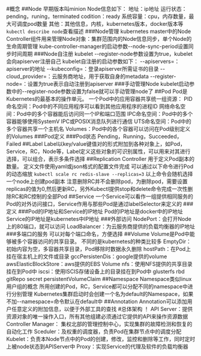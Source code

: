 #概念
##Node
早期版本叫minion
Node信息如下：
地址：ip地址
运行状态：pending，runing，terminated
codition：ready
系统容量：cpu，内存数量，最大可调度pod数量
其他：其他信息，内核，kubernetes版本，docker版本等
`kubectl describe node`查看描述
###Node管理
kubernetes master中的Node Controller组件用来管理Node对象：集群范围内的Node信息同步，单个Node的生命周期管理
kube-controller-manager的启动参数--node-sync-period设置同步时间周期
###Node自注册
kubelet --register-node参数设置为true，kubelet会向apiserver注册自己
kubelet自注册的启动参数如下：
--apiservers=：apiserver的地址
--kubeconfig=：登录apiserver所需证书的目录
--cloud_provider=：云服务商地址，用于获取自身的metadata
--register-node=：设置为true表示自动注册到apiserver
###手动管理Node
kubelet启动参数中的--register-node参数设置为false就可以手动管理node了
##Pod
Pod是Kubernetes的最基本的操作单元。
一个Pod中的应用容器共享统一组资源：
PID命名空间：Pod中的不同应用程序可以看到其他应用程序的进程ID
网络命名空间：Pod中的多个容器能后访问同一个IP和端口范围
IPC命名空间：Pod中的多个容器能够使用SystemV IPC或POSIX消息队列进行通信
UTS命名空间：Pod中的多个容器共享一个主机名
Volumes：Pod中的各个容器可以访问在Pod级别定义的Volumes
###Pod定义
###Pod状态
Pending，Running，Succeeded，Failed
##Label
Label以key/value键值对的形式附加到各种对象上，如Pod，Service，RC，Node等，Label定义这些对象的可识别属性，可以用来对其进行选择，可以组合，表示多条件选择
##Replication Controller
用于定义Pod副本的数量。
定义文件使用yaml或json格式的配置文件完成
可以通过以下命令进行Pod的动态缩放
`kubectl scale rc redis-slave --replicas=3`
以上命令会随机选择一个node上创建pod副本
注意删除RC并不会删除pod，为删除pod，需要设置replicas的值为0,然后更新RC，另外Kubectl提供stop和delete命令完成一次性删除RC和RC控制的全部Pod
##Service
一个Service可以看作一组提供相同服务的Pod的对外访问接口，Service作用与那些Pod是通过labelSelector来定义的
###定义
###Pod的IP地址和Service的IP地址
Pod的IP地址是docker中的IP地址
Service的IP地址是kubernetes中IP地址
###外部访问
NodePort：会打开Node上的80端口，就可以访问
LoadBalancer：为云服务商提供的负载均衡器的IP地址
###多端口的服务
可以对每个端口命名，方便选择
##Volume
Volume是Pod中能够被多个容器访问的共享目录。
不同的是kubernetes的种类比较多
EmptyDir：初始内容为空，多容器共享目录，Pod移除时数据永久删除
hostPath：在Pod上挂在宿主机上的文件或目录
gccPersistenDis：google提供的volume
awsElasticBlockStore：aws提供的EBS Volume
nfs：使用NFS提供的共享目录挂在到Pod中
iscsi：使用ISCIS存储设备上的目录挂在到Pod中
glusterfs
rbd
gitRepo
secret
persistentVolumeClaim
##Namespace
Namespace类似linux用户组的概念
所用创建的Pod，RC，Service都可以分配不同的namespace中进行分别管理
Kubernetes集群启动时会创建一个名为default的Namespace，如果不加--namespace=命令默认在default中
##Annotation
Annotation可以添加用户任意定义的附加信息，以便于外部工具的查找
#总体架构
！[](https://github.com/afmobi-QSee/note/blob/master/kubernetes/architecture-small.png)
API Server：提供资源对象的唯一操作入口，所有其他组建必须通过它提供的API来操作资源数据
Controller Manager： 集权北部的管理控制中心，实现集群的故障检测和恢复的自动化工作
Sceduler：及权重的调度器，负责Pod在集群节点中的调度分配
Kubelet：负责本Node节点中的Pod的创建，修改，监控和删除等工作，同时定时上被node状态到APIServer中
Proxy：实现Service的代理及软件的负载均衡器
